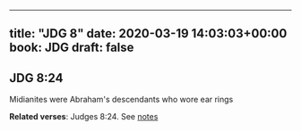 
---
title: "JDG 8"
date: 2020-03-19 14:03:03+00:00
book: JDG
draft: false
---

## JDG 8:24

Midianites were Abraham's descendants who wore ear rings

**Related verses**: Judges 8:24. See [notes](https://my.bible.com/notes/3388750869075583643)

